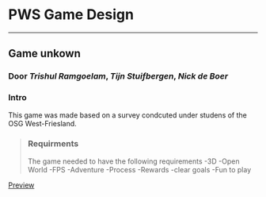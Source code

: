 # **PWS Game Design**
---
## Game unkown
### Door *Trishul Ramgoelam*, *Tijn Stuifbergen*, *Nick de Boer*


### Intro

This game was made based on a survey condcuted under studens of the OSG West-Friesland.

> ### Requirments
> The game needed to have the following requirements
> -3D
> -Open World
> -FPS
> -Adventure
> -Process
> -Rewards
> -clear goals
> -Fun to play


[Preview]("./assets/ui/start_menu.png)
